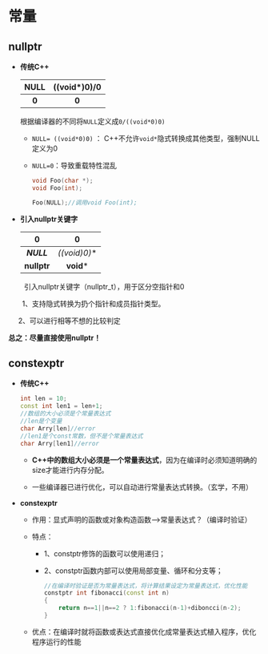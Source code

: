 # 常量

## nullptr

- **传统C++**
  
  | NULL  | ((void*)0)/0 |
  |:-----:|:------------:|
  | **0** | **0**        |
  
  根据编译器的不同将`NULL`定义成`0/((void*0)0)`
  
  - ` NULL= ((void*0)0) ` ： C++不允许`void*`隐式转换成其他类型，强制NULL定义为0
  
  - `NULL=0`：导致重载特性混乱
    
    ```cpp
    void Foo(char *);
    void Foo(int);
    
    Foo(NULL);//调用void Foo(int);
    ```

- **引入nullptr关键字**
  
  | 0           | 0              |
  |:-----------:|:--------------:|
  | ***NULL***  | **((void*)0)** |
  | **nullptr** | **void***      |

        引入nullptr关键字（nullptr_t），用于区分空指针和0

       1、支持隐式转换为扔个指针和成员指针类型。

        2、可以进行相等不想的比较判定

**总之：尽量直接使用nullptr！** 

## constexptr

- **传统C++**
  
  ```cpp
  int len = 10;
  const int len1 = len+1;
  //数组的大小必须是个常量表达式
  //len是个变量
  char Arry[len]//error
  //len1是个const常数，但不是个常量表达式
  char Arry[len1]//error
  ```
  
  - **C++中的数组大小必须是一个常量表达式**，因为在编译时必须知道明确的size才能进行内存分配。
  
  - 一些编译器已进行优化，可以自动进行常量表达式转换。（玄学，不用）

- **constexptr**
  
  - 作用：显式声明的函数或对象构造函数——>常量表达式？（编译时验证）
  
  - 特点：
    
    - 1、constptr修饰的函数可以使用递归；
    
    - 2、constptr函数内部可以使用局部变量、循环和分支等；
      
      ```cpp
      //在编译时验证是否为常量表达式，将计算结果设定为常量表达式，优化性能
      constptr int fibonacci(const int n)
      {
          return n==1||n==2 ? 1:fibonacci(n-1)+diboncci(n-2);
      } 
      ```
  
  - 优点：在编译时就将函数或表达式直接优化成常量表达式植入程序，优化程序运行的性能
